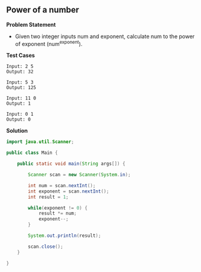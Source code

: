 ## Power of a number

**Problem Statement**

- Given two integer inputs num and exponent, calculate num to the power of exponent (num<sup>exponent</sup>).

**Test Cases**

```
Input: 2 5
Output: 32

Input: 5 3
Output: 125

Input: 11 0
Output: 1

Input: 0 1
Output: 0
```

**Solution**

```java
import java.util.Scanner;

public class Main {

	public static void main(String args[]) {

		Scanner scan = new Scanner(System.in);

		int num = scan.nextInt();
		int exponent = scan.nextInt();
		int result = 1;

		while(exponent != 0) {
			result *= num;
			exponent--;
		}

		System.out.println(result);

		scan.close();
	}

}
```
